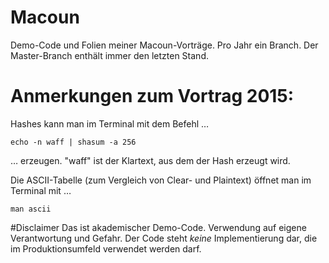 # Macoun
Demo-Code und Folien meiner Macoun-Vorträge. Pro Jahr ein Branch. Der Master-Branch enthält immer den letzten Stand.

# Anmerkungen zum Vortrag 2015:
Hashes kann man im Terminal mit dem Befehl …

	echo -n waff | shasum -a 256

… erzeugen. "waff" ist der Klartext, aus dem der Hash erzeugt wird.

Die ASCII-Tabelle (zum Vergleich von Clear- und Plaintext) öffnet man im Terminal mit …

	man ascii
	
#Disclaimer
Das ist akademischer Demo-Code. Verwendung auf eigene Verantwortung und Gefahr. Der Code steht _keine_ Implementierung dar, die im Produktionsumfeld verwendet werden darf.